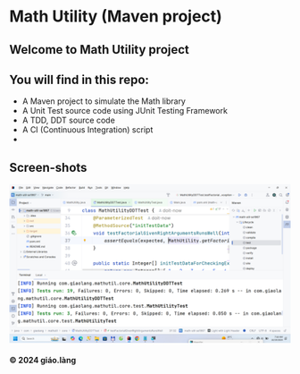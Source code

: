 # Math Utility (Maven project)

## Welcome to Math Utility project 
## You will find in this repo:
* A Maven project to simulate the Math library 
* A Unit Test source code using JUnit Testing Framework
* A TDD, DDT source code
* A CI (Continuous Integration) script 
* 

## Screen-shots
![JUnit with Maven](https://github.com/doit-now/math-util-se1867/blob/main/screenshots/JUnit%20with%20Maven.png) 

#### &#169; 2024 giáo.làng